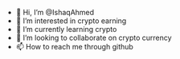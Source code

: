 - 👋 Hi, I’m @IshaqAhmed
- 👀 I’m interested in crypto earning 
- 🌱 I’m currently learning crypto 
- 💞️ I’m looking to collaborate on crypto currency 
- 📫 How to reach me through github

<!---
IshaqAhmed is a ✨ special ✨ repository because its `README.md` (this file) appears on your GitHub profile.
You can click the Preview link to take a look at your changes.
--->
